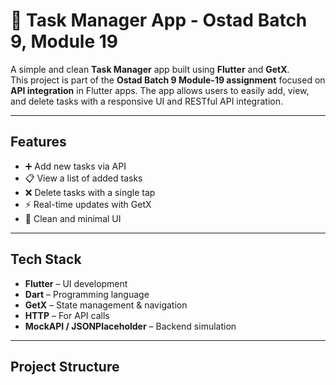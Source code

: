 # 📱 Task Manager App - Ostad Batch 9, Module 19

A simple and clean **Task Manager** app built using **Flutter** and **GetX**.  
This project is part of the **Ostad Batch 9 Module-19 assignment** focused on **API integration** in Flutter apps. The app allows users to easily add, view, and delete tasks with a responsive UI and RESTful API integration.

---

## Features

- ➕ Add new tasks via API
- 📋 View a list of added tasks
- ❌ Delete tasks with a single tap
- ⚡ Real-time updates with GetX
- 🧼 Clean and minimal UI

---

## Tech Stack

- **Flutter** – UI development
- **Dart** – Programming language
- **GetX** – State management & navigation
- **HTTP** – For API calls
- **MockAPI / JSONPlaceholder** – Backend simulation

---

##  Project Structure

